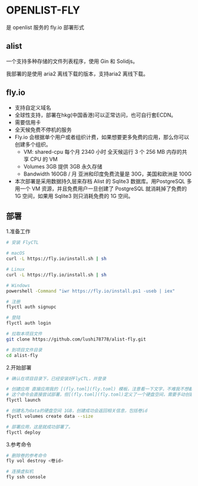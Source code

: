 # OPENLIST-FLY

是 openlist 服务的 fly.io 部署形式

## alist

一个支持多种存储的文件列表程序，使用 Gin 和 Solidjs。

我部署的是使用 aria2 离线下载的版本，支持aria2 离线下载。

## fly.io 

- 支持自定义域名
- 全球性支持，部署在hkg(中国香港)可以正常访问，也可自行套ECDN。
- 需要信用卡
- 全天候免费不停机的服务
- Fly.io 会根据单个用户或者组织计费，如果想要更多免费的应用，那么你可以创建多个组织。
    - VM: shared-cpu	每个月 2340 小时	全天候运行 3 个 256 MB 内存的共享 CPU 的 VM
    - Volumes	3GB	提供 3GB 永久存储
    - Bandwidth	160GB / 月	亚洲和印度免费流量是 30G，美国和欧洲是 100G
- 本次部署是采用数据持久层来存档 Alist 的 Sqlite3 数据库。用PostgreSQL 多用一个 VM 资源，并且免费用户一旦创建了 PostgreSQL 就消耗掉了免费的 1G 空间，如果用 Sqlite3 则只消耗免费的 1G 空间。

## 部署

1.准备工作

```bash
# 安装 FlyCTL

# macOS
curl -L https://fly.io/install.sh | sh

# Linux
curl -L https://fly.io/install.sh | sh

# Windows
powershell -Command "iwr https://fly.io/install.ps1 -useb | iex"

# 注册
flyctl auth signupc

# 登陆
flyctl auth login

# 拉取本项目文件
git clone https://github.com/lushi78778/alist-fly.git

# 到项目文件目录
cd alist-fly
```

2.开始部署

```bash
# 确认在项目目录下，已经安装好FlyCTL，并登录

# 创建应用 直接应用我的 [(fly.toml](fly.toml) 模板，注意看一下文字，不难我不想截图了。如需要调整vm规格及时调整，注意免费额度限制就好。
# 这个命令会直接尝试部署，但[(fly.toml](fly.toml)定义了一个硬盘空间，需要手动创建，所以第一次会失败，这是正常的。
flyctl launch

# 创建名为data的硬盘空间 1GB，创建成功会返回相关信息，包括卷id
flyctl volumes create data --size 

# 部署应用，这是就成功部署了。
flyctl deploy
```

3.参考命令

```bash
# 删除卷的参考命令
fly vol destroy <卷id>

# 连接虚拟机
fly ssh console
```








